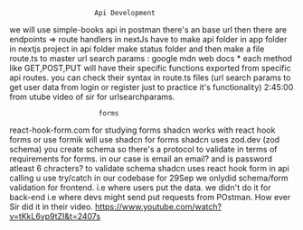                          Api Development
we will use simple-books api
in postman there's an base url then there are endpoints
=> route handlers in nextJs
have to make api folder in app folder in nextjs project
in api folder make status folder and then make a file route.ts
to master url search params : google  mdn web docs *
each method like GET,POST,PUT will have their specific functions exported from 
specific api routes. you can check their syntax in route.ts files
   (url search params to get user data from login or register just to practice it's functionality)
2:45:00 from utube video of sir for urlsearchparams.


                          forms
react-hook-form.com for studying forms
shadcn works with react hook forms
or use formik
will use shadcn for forms
shadcn uses zod.dev (zod schema)
you create schema so there's a protocol to validate in terms of requirements for forms. in our case is email an email?
and is password atleast 6 chracters?
to validate schema shadcn uses react hook form
 in api calling u use try/catch
 in our codebase for 29Sep we onlydid schema/form validation for frontend. i.e where users put the data. we didn't do it for back-end i.e where devs might send put requests from POstman. How ever Sir did it in their video. 
 https://www.youtube.com/watch?v=tKkL6vp9tZI&t=2407s